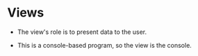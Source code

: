 # Views

* The view's role is to present data to the user.

* This is a console-based program, so the view is the console. 